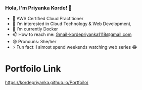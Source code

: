 
### Hola, I'm Priyanka Korde! 👋

- 🔭 AWS Certified Cloud Practitioner
- 👀 I’m interested in Cloud Technology & Web Development, 
- 🌱 I’m currently Docker
- 📫 How to reach me: Gmail-kordepriyanka1118@gmail.com
- 😄 Pronouns: She/her
- ⚡ Fun fact: I almost spend weekends watching web series 😂 

# Portfoilo Link
https://kordepriyanka.github.io/Portfoilo/
